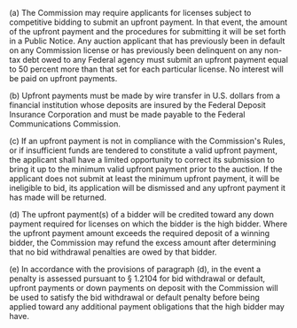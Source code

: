 (a) The Commission may require applicants for licenses subject to competitive bidding to submit an upfront payment. In that event, the amount of the upfront payment and the procedures for submitting it will be set forth in a Public Notice. Any auction applicant that has previously been in default on any Commission license or has previously been delinquent on any non-tax debt owed to any Federal agency must submit an upfront payment equal to 50 percent more than that set for each particular license. No interest will be paid on upfront payments.

(b) Upfront payments must be made by wire transfer in U.S. dollars from a financial institution whose deposits are insured by the Federal Deposit Insurance Corporation and must be made payable to the Federal Communications Commission.

(c) If an upfront payment is not in compliance with the Commission's Rules, or if insufficient funds are tendered to constitute a valid upfront payment, the applicant shall have a limited opportunity to correct its submission to bring it up to the minimum valid upfront payment prior to the auction. If the applicant does not submit at least the minimum upfront payment, it will be ineligible to bid, its application will be dismissed and any upfront payment it has made will be returned.

(d) The upfront payment(s) of a bidder will be credited toward any down payment required for licenses on which the bidder is the high bidder. Where the upfront payment amount exceeds the required deposit of a winning bidder, the Commission may refund the excess amount after determining that no bid withdrawal penalties are owed by that bidder.

(e) In accordance with the provisions of paragraph (d), in the event a penalty is assessed pursuant to § 1.2104 for bid withdrawal or default, upfront payments or down payments on deposit with the Commission will be used to satisfy the bid withdrawal or default penalty before being applied toward any additional payment obligations that the high bidder may have.

